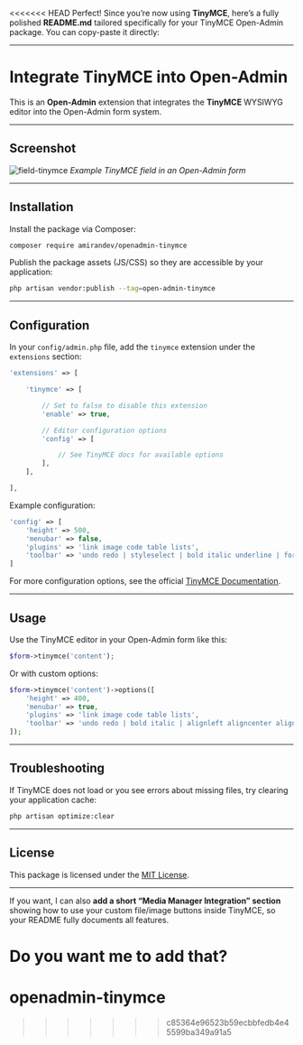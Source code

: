 <<<<<<< HEAD
Perfect! Since you’re now using **TinyMCE**, here’s a fully polished **README.md** tailored specifically for your TinyMCE Open-Admin package. You can copy-paste it directly:

---

# Integrate TinyMCE into Open-Admin

This is an **Open-Admin** extension that integrates the **TinyMCE** WYSIWYG editor into the Open-Admin form system.

---

## Screenshot

![field-tinymce](https://user-images.githubusercontent.com/86517067/149800371-a99f23ba-c979-4122-bb7d-2cc32ecd0982.png)
*Example TinyMCE field in an Open-Admin form*

---

## Installation

Install the package via Composer:

```bash
composer require amirandev/openadmin-tinymce
```

Publish the package assets (JS/CSS) so they are accessible by your application:

```bash
php artisan vendor:publish --tag=open-admin-tinymce
```

---

## Configuration

In your `config/admin.php` file, add the `tinymce` extension under the `extensions` section:

```php
'extensions' => [

    'tinymce' => [

        // Set to false to disable this extension
        'enable' => true,

        // Editor configuration options
        'config' => [

            // See TinyMCE docs for available options
        ],
    ],

],
```

Example configuration:

```php
'config' => [
    'height' => 500,
    'menubar' => false,
    'plugins' => 'link image code table lists',
    'toolbar' => 'undo redo | styleselect | bold italic underline | forecolor backcolor | alignleft aligncenter alignright | bullist numlist | table | link image media | code',
]
```

For more configuration options, see the official [TinyMCE Documentation](https://www.tiny.cloud/docs/).

---

## Usage

Use the TinyMCE editor in your Open-Admin form like this:

```php
$form->tinymce('content');
```

Or with custom options:

```php
$form->tinymce('content')->options([
    'height' => 400,
    'menubar' => true,
    'plugins' => 'link image code table lists',
    'toolbar' => 'undo redo | bold italic | alignleft aligncenter alignright | bullist numlist | code',
]);
```

---

## Troubleshooting

If TinyMCE does not load or you see errors about missing files, try clearing your application cache:

```bash
php artisan optimize:clear
```

---

## License

This package is licensed under the [MIT License](LICENSE).

---

If you want, I can also **add a short “Media Manager Integration” section** showing how to use your custom file/image buttons inside TinyMCE, so your README fully documents all features.

Do you want me to add that?
=======
# openadmin-tinymce
>>>>>>> c85364e96523b59ecbbfedb4e45599ba349a91a5
